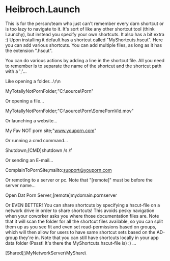 # Heibroch.Launch
This is for the person/team who just can't remember every darn shortcut or is too lazy to navigate to it.
It's sort of like any other shortcut tool (think Launchy), but instead you specify your own shortcuts. It also has a bit extra :)
Upon installing it default has a shortcut called "MyShortcuts.hscut". Here you can add various shortcuts. You can add multiple
files, as long as it has the extension ".hscut".

You can do various actions by adding a line in the shortcut file. All you need to remember is to separate the name of the shortcut
and the shortcut path with a ';'...

Like opening a folder...\r\n

MyTotallyNotPornFolder;"C:\source\Porn\"



Or opening a file...

MyTotallyNotPornFolder;"C:\source\Porn\SomePornVid.mov"



Or launching a website...

My Fav NOT porn site;"www.youporn.com"



Or running a cmd command...

Shutdown;[CMD]shutdown /s /f



Or sending an E-mail...

ComplainToPornSite;mailto:support@youporn.com



Or remoting to a server or pc. Note that "[remote]" must be before the server name...

Open Dat Porn Server;[remote]mydomain.pornserver



Or EVEN BETTER! You can share shortcuts by specifying a hscut-file on a network drive in order to share shortcuts! This
avoids pesky navigation when your coworker asks you where those documentation files are. Note that it will scan the folder for 
all the shortcut files available, so you can split them up as you see fit and even set read-permissions based on groups, which
will then allow for users to have same shortcut sets based on the AD-group they're in. Note that you can still have shortcuts locally
in your app data folder (Pssst! It's there the MyShortcuts.hscut-file is) :) ...

[Shared];\\MyNetworkServer\MyShare\
